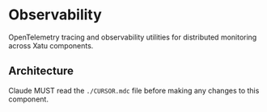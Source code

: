 # Observability

OpenTelemetry tracing and observability utilities for distributed monitoring across Xatu components.

## Architecture  
Claude MUST read the `./CURSOR.mdc` file before making any changes to this component.